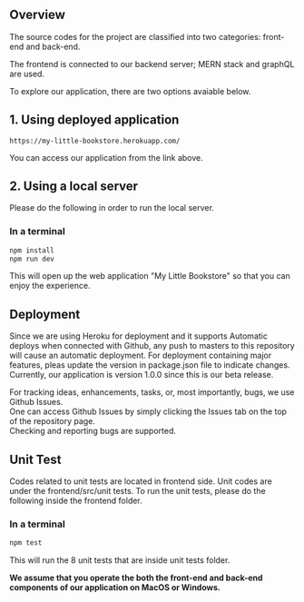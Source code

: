 ## Overview

The source codes for the project are classified into two categories: front-end and back-end.

The frontend is connected to our backend server; MERN stack and graphQL are used.

To explore our application, there are two options avaiable below.

## 1. Using deployed application
    https://my-little-bookstore.herokuapp.com/
You can access our application from the link above.

## 2. Using a local server
Please do the following in order to run the local server.
### In a terminal
```bash
npm install
npm run dev
```
This will open up the web application "My Little Bookstore" so that you can enjoy the experience.

## Deployment
Since we are using Heroku for deployment and it supports Automatic deploys when connected with Github, any push to masters to this repository will cause an automatic deployment. For deployment containing major features, pleas update the version in package.json file to indicate changes.
Currently, our application is version 1.0.0 since this is our beta release.

For tracking ideas, enhancements, tasks, or, most importantly, bugs, we use Github Issues.  
One can access Github Issues by simply clicking the Issues tab on the top of the repository page.  
Checking and reporting bugs are supported.

## Unit Test
Codes related to unit tests are located in frontend side. Unit codes are under the frontend/src/unit tests.
To run the unit tests, please do the following inside the frontend folder.
### In a terminal
```bash
npm test
```
This will run the 8 unit tests that are inside unit tests folder.

**We assume that you operate the both the front-end and back-end components of our application on MacOS or Windows.**
